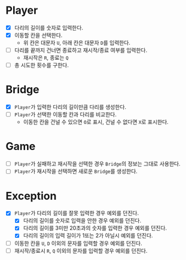# Player
- [X] 다리의 길이를 숫자로 입력한다.
- [X] 이동할 칸을 선택한다.
  - 위 칸은 대문자 `U`, 아래 칸은 대문자 `D`를 입력한다.
- [ ] 다리를 끝까지 건너면 종료하고 재시작/종료 여부를 입력한다.
  - 재시작은 `R`, 종료는 `Q`
- [ ] 총 시도한 횟수를 구한다.

# Bridge
- [X] `Player`가 입력한 다리의 길이만큼 다리를 생성한다.
- [ ] `Player`가 선택한 이동할 칸과 다리를 비교한다.
  - 이동한 칸을 건널 수 있으면 `O`로 표시, 건널 수 없다면 `X`로 표시한다.

# Game
- [ ] `Player`가 실패하고 재시작을 선택한 경우 `Bridge`의 정보는 그대로 사용한다.
- [ ] `Player`가 재시작을 선택하면 새로운 `Bridge`를 생성한다.

# Exception
- [X] `Player`가 다리의 길이를 잘못 입력한 경우 예외를 던진다.
  - [X] 다리의 길이를 숫자로 입력을 안한 경우 예외를 던진다.
  - [X] 다리의 길이를 3미만 20초과의 숫자를 입력한 경우 예외를 던진다.
  - [X] 다리의 길이의 입력 길이가 1또는 2가 아닐시 예외를 던진다.
- [ ] 이동한 칸을 `U`, `D` 이외의 문자를 입력할 경우 예외를 던진다.
- [ ] 재시작/종료시 `R`, `Q` 이외의 문자를 입력할 경우 예외를 던진다.